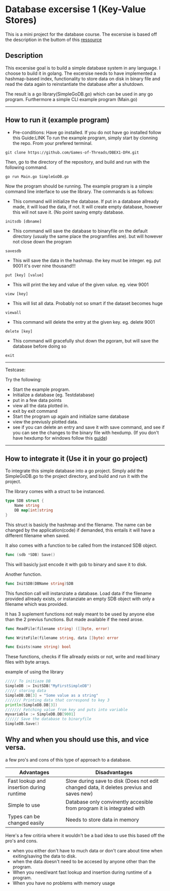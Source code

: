 # Database excersise 1 (Key-Value Stores)
This is a mini project for the database course. The excersise is based off the description in the buttom of this [ressource](https://github.com/datsoftlyngby/soft2018spring-databases-teaching-material/blob/master/lecture_notes/01-Intro_to_DB.ipynb)
## Description
This excersise goal is to build a simple database system in any language. I choose to build it in golang. The excersise needs to have implemented a hashmap-based index, functionality to store data on disk in binary file and read the data again to reinstantiate the database after a shutdown.

The result is a go library(SimpleGoDB.go) which can be used in any go program. Furthermore a simple CLI example program (Main.go)

------------------
## How to run it (example program)
- Pre-conditions: Have go installed. If you do not have go installed follow this Guide:LINK
To run the example program, simply start by clonning the repo. From your prefered terminal.
```
git clone https://github.com/Games-of-Threads/DBEX1-DFH.git
```
Then, go to the directory of the repository, and build and run with the following command.
```
go run Main.go SimpleGoDB.go
```
Now the program should be running. The example program is a simple command line interface to use the library. The commands is as follows:



- This command will initialize the database. If put in a database allready made, it will load the data, if not. It will create empty database, however this will not save it. (No point saving empty database. 

```initsdb [dbname]```



- This command will save the database to binaryfile on the default directory (usualy the same place the programfiles are). but will however not close down the program

```savesdb```

- This will save the data in the hashmap. the key must be integer. eg. put 9001 it's over nine thousand!!!

```put [key] [value]```

- This will print the key and value of the given value. eg. view 9001

```view [key]```

- This will list all data. Probably not so smart if the dataset becomes huge

```viewall```

- This command will delete the entry at the given key. eg. delete 9001

```delete [key]```

- This command will gracefully shut down the pgoram, but will save the database before doing so

```exit```

-------------
Testcase:

Try the following:
- Start the example program.
- Initialize a database (eg. Testdatabase)
- put in a few data points
- view all the data plotted in.
- exit by exit command
- Start the program up again and initialize same database
- view the previusly plotted data.
- see if you can delete an entry and save it with save command, and see if you can see the changes to the binary file with hexdump. (If you don't have hexdump for windows follow this [guide](https://superuser.com/questions/701141/how-to-add-more-commands-to-git-bash))

-----------------------
## How to integrate it (Use it in your go project)
To integrate this simple database into a go project. Simply add the SimpleGoDB.go to the project directory, and build and run it with the project.

The library comes with a struct to be instanced.
```go
type SDB struct {
	Name string
	DB map[int]string
}
```
This struct is basicly the hashmap and the filename. The name can be changed by the application(code) if demanded, this entails it will have a different filename when saved.

It also comes with a function to be called from the instanced SDB object.
```go
func (sdb *SDB) Save()
```
This will basicly just encode it with gob to binary and save it to disk.

Another function.
```go
func InitSDB(DBName string)SDB
```
This function call will instanziate a database. Load data if the filename provided allready exists, or instanziate an empty SDB object with only a filename which was provided.

It has 3 suplement functions not realy meant to be used by anyone else than the 2 previus functions. But made available if the need arose.

```go
func ReadFile(filename string) ([]byte, error)
```

```go
func WriteFile(filename string, data []byte) error
```

```go
func Exists(name string) bool
```

These functions, checks if file allready exists or not, write and read binary files with byte arrays.

example of using the library

```go
///// To initiaze DB
SimpleDB := InitSDB("MyFirstSimpleDB")
///// storing data
SimpleDB.DB[3] = "Some value as a string"
/////// Printing data that correspond to key 3
println(SimpleDB.DB[3])
/////// Fetching value from key and puts into variable
myvariable := SimpleDB.DB[9001]
////// Save the database to binaryfile
SimpleDB.Save()
```

## Why and when you should use this, and vice versa.
a few pro's and cons of this type of approach to a database.

Advantages | Disadvantages
----------------------- | ------------------------------------------
Fast lookup and insertion during runtime	| Slow during save to disk (Does not edit changed data, it deletes previus and saves new)
Simple to use   | Database only convinently accesible from program it is integrated with
Types can be changed easily | Needs to store data in memory

Here's a few critiria where it wouldn't be a bad idea to use this based off the pro's and cons.
- when you either don't have to much data or don't care about time when exiting/saving the data to disk.
- when the data doesn't need to be accesed by anyone other than the program.
- When you need/want fast lookup and insertion during runtime of a program.
- When you have no problems with memory usage
